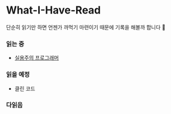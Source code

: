 # What-I-Have-Read

단순히 읽기만 하면 언젠가 까먹기 마련이기 때문에 기록을 해볼까 합니다 👻

### 읽는 중
- [실용주의 프로그래머](https://github.com/jinhyukoo/What-I-Have-Read/tree/main/ThePragmaticProgrammer)

### 읽을 예정
- 클린 코드

### 다읽음



